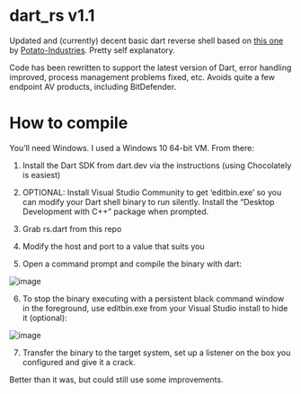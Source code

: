 # dart_rs v1.1
Updated and (currently) decent basic dart reverse shell based on [this one](https://github.com/Potato-Industries/dartrs) by [Potato-Industries](https://github.com/Potato-Industries). Pretty self explanatory. 

Code has been rewritten to support the latest version of Dart, error handling improved, process management problems fixed, etc. Avoids quite a few endpoint AV products, including BitDefender.

# How to compile

You’ll need Windows. I used a Windows 10 64-bit VM. From there:

1. Install the Dart SDK from dart.dev via the instructions (using Chocolately is easiest)

2. OPTIONAL: Install Visual Studio Community to get ‘editbin.exe’ so you can modify your Dart shell binary to run silently. Install the “Desktop Development with C++” package when prompted.

3. Grab rs.dart from this repo

4. Modify the host and port to a value that suits you

5. Open a command prompt and compile the binary with dart:

![image](https://github.com/s-w-1-t-c-h/dart_rs/assets/6980812/d081b941-013e-4179-8bc0-d625d1cd0942)

6. To stop the binary executing with a persistent black command window in the foreground, use editbin.exe from your Visual Studio install to hide it (optional):

![image](https://user-images.githubusercontent.com/6980812/110584241-9fcf5f80-81ba-11eb-89c9-a250798098fe.png)

7. Transfer the binary to the target system, set up a listener on the box you configured and give it a crack.

Better than it was, but could still use some improvements.

